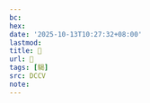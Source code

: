 ```yaml
---
bc:
hex:
date: '2025-10-13T10:27:32+08:00'
lastmod:
title: 􅏁
url: 􅏁
tags: [騔]
src: DCCV
note:
---
```

